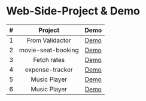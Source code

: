 # Web-Side-Project & Demo


|# | Project | Demo 
| :-: | :----------------------------: | :-------: |
|1 |From Validactor|[Demo](https://pktseng.github.io/Web-Side-Project/mission21/index.html)|
|2 |movie-seat-booking|[Demo](https://pktseng.github.io/Web-Side-Project/mission22/index.html)|
|3 |Fetch rates|[Demo](https://pktseng.github.io/Web-Side-Project/mission23/index.html)|
|4 |expense-tracker|[Demo](https://pktseng.github.io/Web-Side-Project/mission24/index.html)|
|5 |Music Player|[Demo](https://pktseng.github.io/Web-Side-Project/mission25/index.html)|
|6 |Music Player|[Demo](https://pktseng.github.io/Web-Side-Project/mission26/index.html)|
